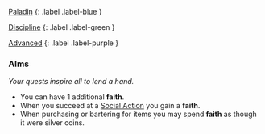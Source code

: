 
[Paladin](Game/Character-Development#Paladin)
{: .label .label-blue }

[Discipline](Game/Character-Development#Discipline)
{: .label .label-green }

[Advanced](Game/Character-Development#Advanced)
{: .label .label-purple }
### Alms
*Your quests inspire all to lend a hand.*
* You can have 1 additional **faith**.
* When you succeed at a [Social Action](Game/Core/Terminology#Social%20Action) you gain a **faith**.
* When purchasing or bartering for items you may spend **faith** as though it were silver coins.